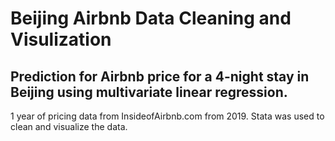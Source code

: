 # Beijing Airbnb Data Cleaning and Visulization

## Prediction for Airbnb price for a 4-night stay in Beijing using multivariate linear regression.

1 year of pricing data from InsideofAirbnb.com from 2019. Stata was used to clean and visualize the data.